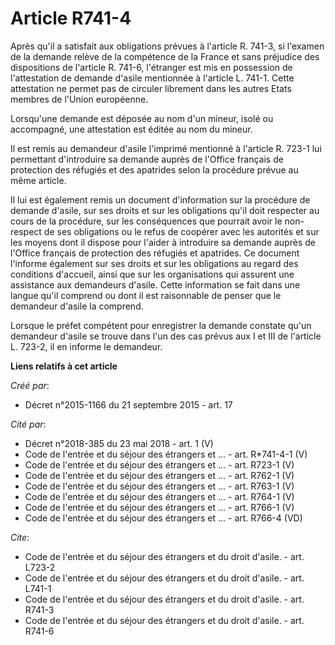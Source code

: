 # Article R741-4

Après qu'il a satisfait aux obligations prévues à l'article R. 741-3, si l'examen de la demande relève de la compétence de la
France et sans préjudice des dispositions de l'article R. 741-6, l'étranger est mis en possession de l'attestation de demande
d'asile mentionnée à l'article L. 741-1. Cette attestation ne permet pas de circuler librement dans les autres Etats membres
de l'Union européenne. 

Lorsqu'une demande est déposée au nom d'un mineur, isolé ou accompagné, une attestation est éditée au nom du mineur. 

Il est remis au demandeur d'asile l'imprimé mentionné à l'article R. 723-1 lui permettant d'introduire sa demande auprès de
l'Office français de protection des réfugiés et des apatrides selon la procédure prévue au même article. 

Il lui est également remis un document d'information sur la procédure de demande d'asile, sur ses droits et sur les
obligations qu'il doit respecter au cours de la procédure, sur les conséquences que pourrait avoir le non-respect de ses
obligations ou le refus de coopérer avec les autorités et sur les moyens dont il dispose pour l'aider à introduire sa demande
auprès de l'Office français de protection des réfugiés et apatrides. Ce document l'informe également sur ses droits et sur
les obligations au regard des conditions d'accueil, ainsi que sur les organisations qui assurent une assistance aux
demandeurs d'asile. Cette information se fait dans une langue qu'il comprend ou dont il est raisonnable de penser que le
demandeur d'asile la comprend. 

Lorsque le préfet compétent pour enregistrer la demande constate qu'un demandeur d'asile se trouve dans l'un des cas prévus
aux I et III de l'article L. 723-2, il en informe le demandeur.

**Liens relatifs à cet article**

_Créé par_:

  - Décret n°2015-1166 du 21 septembre 2015 - art. 17

_Cité par_:

  - Décret n°2018-385 du 23 mai 2018 - art. 1 (V)
  - Code de l'entrée et du séjour des étrangers et ... - art. R*741-4-1 (V)
  - Code de l'entrée et du séjour des étrangers et ... - art. R723-1 (V)
  - Code de l'entrée et du séjour des étrangers et ... - art. R762-1 (V)
  - Code de l'entrée et du séjour des étrangers et ... - art. R763-1 (V)
  - Code de l'entrée et du séjour des étrangers et ... - art. R764-1 (V)
  - Code de l'entrée et du séjour des étrangers et ... - art. R766-1 (V)
  - Code de l'entrée et du séjour des étrangers et ... - art. R766-4 (VD)

_Cite_:

  - Code de l'entrée et du séjour des étrangers et du droit d'asile. - art. L723-2
  - Code de l'entrée et du séjour des étrangers et du droit d'asile. - art. L741-1
  - Code de l'entrée et du séjour des étrangers et du droit d'asile. - art. R741-3
  - Code de l'entrée et du séjour des étrangers et du droit d'asile. - art. R741-6
